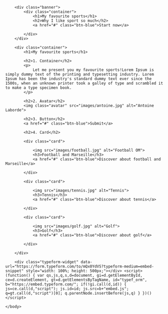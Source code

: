 <html>
	<head>
		<title>Sports</title>
		<meta charset="utf-8">
		<link rel="stylesheet" type="text/css" href="css/style.css">
	</head>
	<body>

		<div class="banner">
			<div class="container">
				<h1>My favourite sports</h1>
				<h2>Why I like sport so much</h2>
				<a href="#" class="btn-blue">Start now</a>

			</div>
		</div>

		<div class="container">
			<h1>My favourite sports</h1>

			<h2>1. Container</h2>
			<p>
				Let me present you my favourite sports!Lorem Ipsum is simply dummy text of the printing and typesetting industry. Lorem Ipsum has been the industry's standard dummy text ever since the 1500s, when an unknown printer took a galley of type and scrambled it to make a type specimen book.
			</p>

			<h2>2. Avatar</h2>
			<img class="avatar" src="images/antoine.jpg" alt="Antoine Laborde">

			<h2>3. Button</h2>
			<a href="#" class="btn-blue">Submit</a>

			<h2>4. Card</h2>

			<div class="card">

				<img src="images/football.jpg" alt="Football OM">
				<h3>Football and Marseille</h3>
				<a href="#" class="btn-blue">Discover about football and Marseille</a>

			</div>

			<div class="card">

				<img src="images/tennis.jpg" alt="Tennis">
				<h3>Tennis</h3>
				<a href="#" class="btn-blue">Discover about tennis</a>

			</div>

			<div class="card">

				<img src="images/golf.jpg" alt="Golf">
				<h3>Golf</h3>
				<a href="#" class="btn-blue">Discover about golf</a>

			</div>

		</div>	

		<div class="typeform-widget" data-url="https://form.typeform.com/to/mQx0YdVS?typeform-medium=embed-snippet" style="width: 100%; height: 500px;"></div> <script> (function() { var qs,js,q,s,d=document, gi=d.getElementById, ce=d.createElement, gt=d.getElementsByTagName, id="typef_orm", b="https://embed.typeform.com/"; if(!gi.call(d,id)) { js=ce.call(d,"script"); js.id=id; js.src=b+"embed.js"; q=gt.call(d,"script")[0]; q.parentNode.insertBefore(js,q) } })() </script>
		
	</body>
</html>

